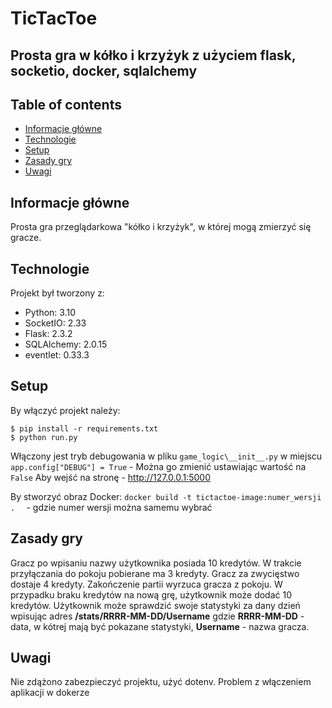 # TicTacToe
## Prosta gra w kółko i krzyżyk z użyciem flask, socketio, docker, sqlalchemy
## Table of contents
* [Informacje główne](#general-info)
* [Technologie](#technologie)
* [Setup](#setup)
* [Zasady gry](#rules)
* [Uwagi](#comments)

## Informacje główne
Prosta gra przeglądarkowa "kółko i krzyżyk", w której mogą zmierzyć się gracze. 
	
## Technologie
Projekt był tworzony z:
* Python: 3.10
* SocketIO: 2.33
* Flask: 2.3.2
* SQLAlchemy: 2.0.15
* eventlet: 0.33.3
	
## Setup
By włączyć projekt należy:

```
$ pip install -r requirements.txt
$ python run.py
```
Włączony jest tryb debugowania w pliku `game_logic\__init__.py` w miejscu `app.config["DEBUG"] = True` - Można go zmienić ustawiając wartość na `False`
Aby wejść na stronę - http://127.0.0.1:5000

By stworzyć obraz Docker:
`docker build -t tictactoe-image:numer_wersji .  ` - gdzie numer wersji można samemu wybrać

## Zasady gry
Gracz po wpisaniu nazwy użytkownika posiada 10 kredytów. W trakcie przyłączania do pokoju pobierane ma 3 kredyty. Gracz za zwycięstwo dostaje 4 kredyty. Zakończenie partii wyrzuca gracza z pokoju. W przypadku braku kredytów na nową grę, użytkownik może dodać 10 kredytów.
Użytkownik może sprawdzić swoje statystyki za dany dzień wpisując adres **/stats/RRRR-MM-DD/Username** gdzie **RRRR-MM-DD** - data, w kótrej mają być pokazane statystyki, **Username** - nazwa gracza.

## Uwagi
Nie zdążono zabezpieczyć projektu, użyć dotenv. Problem z włączeniem aplikacji w dokerze
